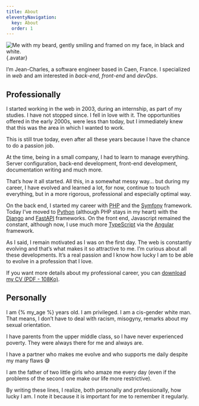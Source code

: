 ```yaml
---
title: About
eleventyNavigation:
  key: About
  order: 1
---
```

![Me with my beard, gently smiling and framed on my face, in black and white.](/assets/images/avatar.png){.avatar}

I’m Jean-Charles, a software engineer based in Caen, France. I specialized in _web_ and am interested in _back-end_, _front-end_ and _devOps_.

## Professionally

I started working in the web in 2003, during an internship, as part of my studies. I have not stopped since. I fell in love with it. The opportunities offered in the early 2000s, were less than today, but I immediately knew that this was the area in which I wanted to work.

This is still true today, even after all these years because I have the chance to do a passion job.

At the time, being in a small company, I had to learn to manage everything. Server configuration, back-end development, front-end development, documentation writing and much more.

That’s how it all started. All this, in a somewhat messy way... but during my career, I have evolved and learned a lot, for now, continue to touch everything, but in a more rigorous, professional and especially optimal way.

On the back end, I started my career with [PHP](https://www.php.net/) and the [Symfony](https://symfony.com/) framework. Today I’ve moved to [Python](https://www.python.org/) (although PHP stays in my heart) with the [Django](https://www.djangoproject.com/) and [FastAPI](https://fastapi.tiangolo.com/) frameworks. On the front end, Javascript remained the constant, although now, I use much more [TypeScript](https://www.typescriptlang.org/) via the [Angular](https://angular.io/) framework.

As I said, I remain motivated as I was on the first day. The web is constantly evolving and that’s what makes it so attractive to me. I’m curious about all these developments. It’s a real passion and I know how lucky I am to be able to evolve in a profession that I love.

If you want more details about my professional career, you can <a href="/assets/documents/cv_software_engineer_jcletousey.pdf" download="cv_software_engineer_jcletousey.pdf">download my CV (PDF - 108Ko)</a>.

## Personally

I am {% my_age %} years old. I am privileged. I am a cis-gender white man. That means, I don’t have to deal with racism, misogyny, remarks about my sexual orientation.

I have parents from the upper middle class, so I have never experienced poverty. They were always there for me and always are.

I have a partner who makes me evolve and who supports me daily despite my many flaws 😅

I am the father of two little girls who amaze me every day (even if the problems of the second one make our life more restrictive).

By writing these lines, I realize, both personally and professionally, how lucky I am. I note it because it is important for me to remember it regularly.
